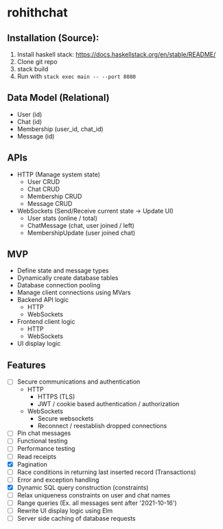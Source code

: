 rohithchat
===========

Installation (Source):
-----------------------
1. Install haskell stack: https://docs.haskellstack.org/en/stable/README/
2. Clone git repo
3. stack build
4. Run with `stack exec main -- --port 8080`

Data Model (Relational)
------------------------
- User (id)
- Chat (id)
- Membership (user_id, chat_id)
- Message (id)

APIs
-----
- HTTP (Manage system state)
    - User CRUD
    - Chat CRUD
    - Membership CRUD
    - Message CRUD
- WebSockets (Send/Receive current state -> Update UI)
    - User stats (online / total)
    - ChatMessage (chat, user joined / left)
    - MembershipUpdate (user joined chat)

MVP
----
- Define state and message types
- Dynamically create database tables
- Database connection pooling
- Manage client connections using MVars
- Backend API logic
    - HTTP
    - WebSockets
- Frontend client logic
    - HTTP
    - WebSockets
- UI display logic

Features
---------
- [ ] Secure communications and authentication
    - HTTP
        - HTTPS (TLS)
        - JWT / cookie based authentication / authorization
    - WebSockets
        - Secure websockets
        - Reconnect / reestablish dropped connections
- [ ] Pin chat messages
- [ ] Functional testing
- [ ] Performance testing
- [ ] Read receipts
- [x] Pagination
- [ ] Race conditions in returning last inserted record (Transactions)
- [ ] Error and exception handling
- [x] Dynamic SQL query construction (constraints)
- [ ] Relax uniqueness constraints on user and chat names
- [ ] Range queries (Ex. all messages sent after '2021-10-16')
- [ ] Rewrite UI display logic using Elm
- [ ] Server side caching of database requests
